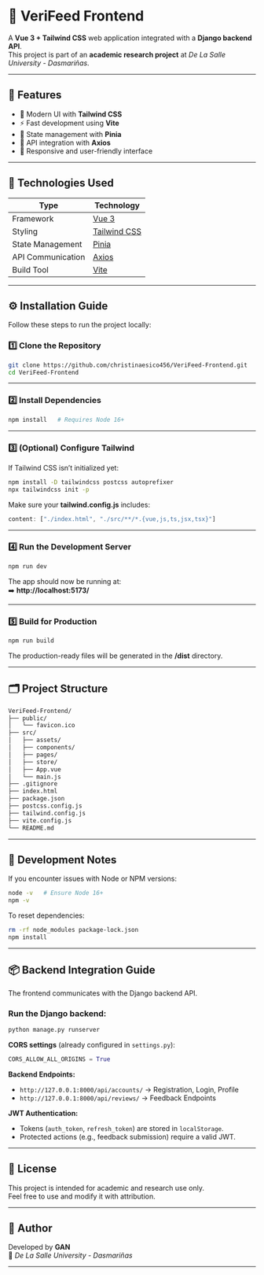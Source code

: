 # 🌸 VeriFeed Frontend

A **Vue 3 + Tailwind CSS** web application integrated with a **Django backend API**.  
This project is part of an **academic research project** at *De La Salle University - Dasmariñas*.

---

## 🧩 Features

- 🎨 Modern UI with **Tailwind CSS**
- ⚡ Fast development using **Vite**
- 🧠 State management with **Pinia**
- 🔗 API integration with **Axios**
- 📱 Responsive and user-friendly interface

---

## 🌿 Technologies Used

| Type | Technology |
|------|-------------|
| Framework | [Vue 3](https://vuejs.org/) |
| Styling | [Tailwind CSS](https://tailwindcss.com/) |
| State Management | [Pinia](https://pinia.vuejs.org/) |
| API Communication | [Axios](https://axios-http.com/) |
| Build Tool | [Vite](https://vitejs.dev/) |

---

## ⚙️ Installation Guide

Follow these steps to run the project locally:

### 1️⃣ Clone the Repository
```bash
git clone https://github.com/christinaesico456/VeriFeed-Frontend.git
cd VeriFeed-Frontend
```

---

### 2️⃣ Install Dependencies
```bash
npm install   # Requires Node 16+
```

---

### 3️⃣ (Optional) Configure Tailwind

If Tailwind CSS isn’t initialized yet:
```bash
npm install -D tailwindcss postcss autoprefixer
npx tailwindcss init -p
```

Make sure your **tailwind.config.js** includes:
```js
content: ["./index.html", "./src/**/*.{vue,js,ts,jsx,tsx}"]
```

---

### 4️⃣ Run the Development Server
```bash
npm run dev
```
The app should now be running at:  
➡️ **http://localhost:5173/**

---

### 5️⃣ Build for Production
```bash
npm run build
```
The production-ready files will be generated in the **/dist** directory.

---

## 🗂️ Project Structure

```bash
VeriFeed-Frontend/
├── public/
│   └── favicon.ico
├── src/
│   ├── assets/
│   ├── components/
│   ├── pages/
│   ├── store/
│   ├── App.vue
│   └── main.js
├── .gitignore
├── index.html
├── package.json
├── postcss.config.js
├── tailwind.config.js
├── vite.config.js
└── README.md
```
---

## 🧪 Development Notes

If you encounter issues with Node or NPM versions:
```bash
node -v   # Ensure Node 16+
npm -v
```

To reset dependencies:
```bash
rm -rf node_modules package-lock.json
npm install
```

---

## 📦 Backend Integration Guide

The frontend communicates with the Django backend API.

### Run the Django backend:
```bash
python manage.py runserver
```

**CORS settings** (already configured in `settings.py`):
```python
CORS_ALLOW_ALL_ORIGINS = True
```

**Backend Endpoints:**
- `http://127.0.0.1:8000/api/accounts/` → Registration, Login, Profile  
- `http://127.0.0.1:8000/api/reviews/` → Feedback Endpoints  

**JWT Authentication:**
- Tokens (`auth_token`, `refresh_token`) are stored in `localStorage`.
- Protected actions (e.g., feedback submission) require a valid JWT.

---

## 📄 License

This project is intended for academic and research use only.  
Feel free to use and modify it with attribution.

---

## 💌 Author

Developed by **GAN**  
🏫 *De La Salle University - Dasmariñas*

---
